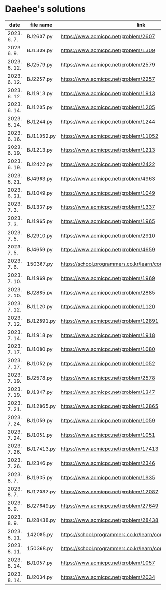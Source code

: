# Daehee's solutions
|     date     | file name  |                               link                               |
| ------------ | ---------- | ---------------------------------------------------------------- |
| 2023. 6. 7.  | BJ2607.py  | https://www.acmicpc.net/problem/2607                             |
| 2023. 6. 9.  | BJ1309.py  | https://www.acmicpc.net/problem/1309                             |
| 2023. 6. 12. | BJ2579.py  | https://www.acmicpc.net/problem/2579                             |
| 2023. 6. 12. | BJ2257.py  | https://www.acmicpc.net/problem/2257                             |
| 2023. 6. 12. | BJ1913.py  | https://www.acmicpc.net/problem/1913                             |
| 2023. 6. 14. | BJ1205.py  | https://www.acmicpc.net/problem/1205                             |
| 2023. 6. 14. | BJ1244.py  | https://www.acmicpc.net/problem/1244                             |
| 2023. 6. 16. | BJ11052.py | https://www.acmicpc.net/problem/11052                            |
| 2023. 6. 19. | BJ1213.py  | https://www.acmicpc.net/problem/1213                             |
| 2023. 6. 19. | BJ2422.py  | https://www.acmicpc.net/problem/2422                             |
| 2023. 6. 21. | BJ4963.py  | https://www.acmicpc.net/problem/4963                             |
| 2023. 6. 21. | BJ1049.py  | https://www.acmicpc.net/problem/1049                             |
| 2023. 7. 3.  | BJ1337.py  | https://www.acmicpc.net/problem/1337                             |
| 2023. 7. 3.  | BJ1965.py  | https://www.acmicpc.net/problem/1965                             |
| 2023. 7. 5.  | BJ2910.py  | https://www.acmicpc.net/problem/2910                             |
| 2023. 7. 5.  | BJ4659.py  | https://www.acmicpc.net/problem/4659                             |
| 2023. 7. 6.  | 150367.py  | https://school.programmers.co.kr/learn/courses/30/lessons/150367 |
| 2023. 7. 10. | BJ1969.py  | https://www.acmicpc.net/problem/1969                             |
| 2023. 7. 10. | BJ2885.py  | https://www.acmicpc.net/problem/2885                             |
| 2023. 7. 12. | BJ1120.py  | https://www.acmicpc.net/problem/1120                             |
| 2023. 7. 12. | BJ12891.py | https://www.acmicpc.net/problem/12891                            |
| 2023. 7. 14. | BJ1918.py  | https://www.acmicpc.net/problem/1918                             |
| 2023. 7. 17. | BJ1080.py  | https://www.acmicpc.net/problem/1080                             |
| 2023. 7. 17. | BJ1052.py  | https://www.acmicpc.net/problem/1052                             |
| 2023. 7. 19. | BJ2578.py  | https://www.acmicpc.net/problem/2578                             |
| 2023. 7. 19. | BJ1347.py  | https://www.acmicpc.net/problem/1347                             |
| 2023. 7. 21. | BJ12865.py | https://www.acmicpc.net/problem/12865                            |
| 2023. 7. 24. | BJ1059.py  | https://www.acmicpc.net/problem/1059                             |
| 2023. 7. 24. | BJ1051.py  | https://www.acmicpc.net/problem/1051                             |
| 2023. 7. 26. | BJ17413.py | https://www.acmicpc.net/problem/17413                            |
| 2023. 7. 26. | BJ2346.py  | https://www.acmicpc.net/problem/2346                             |
| 2023. 8. 7.  | BJ1935.py  | https://www.acmicpc.net/problem/1935                             |
| 2023. 8. 7.  | BJ17087.py | https://www.acmicpc.net/problem/17087                            |
| 2023. 8. 9.  | BJ27649.py | https://www.acmicpc.net/problem/27649                            |
| 2023. 8. 9.  | BJ28438.py | https://www.acmicpc.net/problem/28438                            |
| 2023. 8. 11. | 142085.py  | https://school.programmers.co.kr/learn/courses/30/lessons/142085 |
| 2023. 8. 11. | 150368.py  | https://school.programmers.co.kr/learn/courses/30/lessons/150368 |
| 2023. 8. 14. | BJ1057.py  | https://www.acmicpc.net/problem/1057                             |
| 2023. 8. 14. | BJ2034.py  | https://www.acmicpc.net/problem/2034                             |
